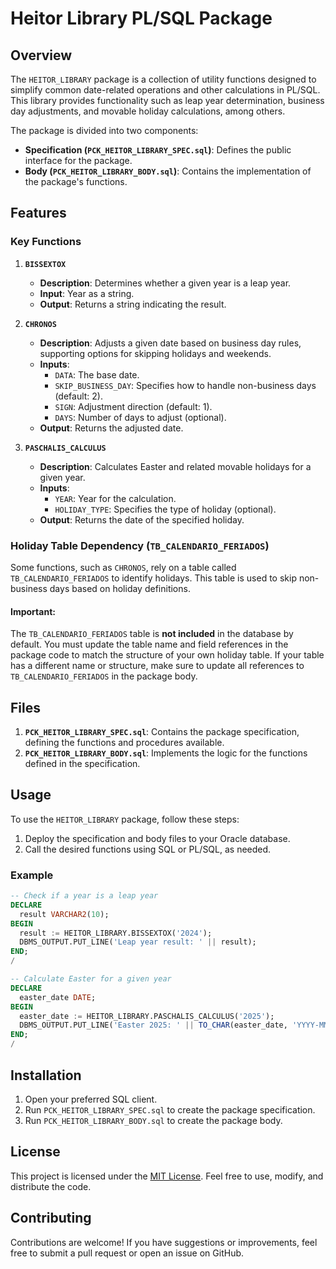 # Heitor Library PL/SQL Package

## Overview
The `HEITOR_LIBRARY` package is a collection of utility functions designed to simplify common date-related operations and other calculations in PL/SQL. This library provides functionality such as leap year determination, business day adjustments, and movable holiday calculations, among others.

The package is divided into two components:
- **Specification (`PCK_HEITOR_LIBRARY_SPEC.sql`)**: Defines the public interface for the package.
- **Body (`PCK_HEITOR_LIBRARY_BODY.sql`)**: Contains the implementation of the package's functions.

## Features
### Key Functions
1. **`BISSEXTOX`**
   - **Description**: Determines whether a given year is a leap year.
   - **Input**: Year as a string.
   - **Output**: Returns a string indicating the result.

2. **`CHRONOS`**
   - **Description**: Adjusts a given date based on business day rules, supporting options for skipping holidays and weekends.
   - **Inputs**:
     - `DATA`: The base date.
     - `SKIP_BUSINESS_DAY`: Specifies how to handle non-business days (default: 2).
     - `SIGN`: Adjustment direction (default: 1).
     - `DAYS`: Number of days to adjust (optional).
   - **Output**: Returns the adjusted date.

3. **`PASCHALIS_CALCULUS`**
   - **Description**: Calculates Easter and related movable holidays for a given year.
   - **Inputs**:
     - `YEAR`: Year for the calculation.
     - `HOLIDAY_TYPE`: Specifies the type of holiday (optional).
   - **Output**: Returns the date of the specified holiday.

### Holiday Table Dependency (`TB_CALENDARIO_FERIADOS`)

Some functions, such as `CHRONOS`, rely on a table called `TB_CALENDARIO_FERIADOS` to identify holidays. This table is used to skip non-business days based on holiday definitions.

#### Important:
The `TB_CALENDARIO_FERIADOS` table is **not included** in the database by default. You must update the table name and field references in the package code to match the structure of your own holiday table.
If your table has a different name or structure, make sure to update all references to `TB_CALENDARIO_FERIADOS` in the package body.

## Files
1. **`PCK_HEITOR_LIBRARY_SPEC.sql`**: Contains the package specification, defining the functions and procedures available.
2. **`PCK_HEITOR_LIBRARY_BODY.sql`**: Implements the logic for the functions defined in the specification.

## Usage
To use the `HEITOR_LIBRARY` package, follow these steps:
1. Deploy the specification and body files to your Oracle database.
2. Call the desired functions using SQL or PL/SQL, as needed.

### Example
```sql
-- Check if a year is a leap year
DECLARE
  result VARCHAR2(10);
BEGIN
  result := HEITOR_LIBRARY.BISSEXTOX('2024');
  DBMS_OUTPUT.PUT_LINE('Leap year result: ' || result);
END;
/

-- Calculate Easter for a given year
DECLARE
  easter_date DATE;
BEGIN
  easter_date := HEITOR_LIBRARY.PASCHALIS_CALCULUS('2025');
  DBMS_OUTPUT.PUT_LINE('Easter 2025: ' || TO_CHAR(easter_date, 'YYYY-MM-DD'));
END;
/
```

## Installation
1. Open your preferred SQL client.
2. Run `PCK_HEITOR_LIBRARY_SPEC.sql` to create the package specification.
3. Run `PCK_HEITOR_LIBRARY_BODY.sql` to create the package body.

## License
This project is licensed under the [MIT License](LICENSE). Feel free to use, modify, and distribute the code.

## Contributing
Contributions are welcome! If you have suggestions or improvements, feel free to submit a pull request or open an issue on GitHub.
